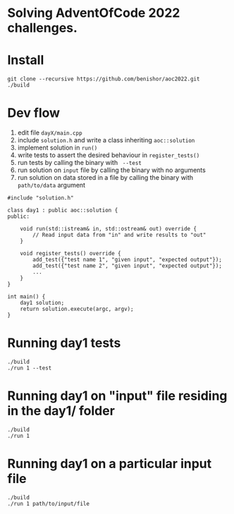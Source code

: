 Solving AdventOfCode 2022 challenges.
=

Install
===
```
git clone --recursive https://github.com/benishor/aoc2022.git
./build
```

Dev flow
===
1) edit file `dayX/main.cpp`
2) include `solution.h` and write a class inheriting `aoc::solution`
3) implement solution in `run()`
4) write tests to assert the desired behaviour in `register_tests()`
5) run tests by calling the binary with ` --test`
6) run solution on `input` file by calling the binary with no arguments
7) run solution on data stored in a file by calling the binary with `path/to/data` argument 

```
#include "solution.h"

class day1 : public aoc::solution {
public:

    void run(std::istream& in, std::ostream& out) override {
        // Read input data from "in" and write results to "out"
    }

    void register_tests() override {
        add_test({"test name 1", "given input", "expected output"});
        add_test({"test name 2", "given input", "expected output"});
        ...
    } 
}

int main() {
    day1 solution;
    return solution.execute(argc, argv);
}
```

Running day1 tests
===
```
./build
./run 1 --test
```

Running day1 on "input" file residing in the day1/ folder
===
```
./build
./run 1 
```
Running day1 on a particular input file
===
```
./build
./run 1 path/to/input/file
```
